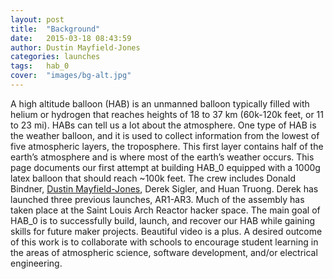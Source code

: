 ```yaml
---
layout: post
title:  "Background"
date:   2015-03-18 08:43:59
author: Dustin Mayfield-Jones
categories: launches
tags:	hab_0
cover:  "images/bg-alt.jpg"
---
```


A high altitude balloon (HAB) is an unmanned balloon typically filled with helium or hydrogen that reaches heights of 18 to 37 km (60k-120k feet, or 11 to 23 mi). HABs can tell us a lot about the atmosphere. One type of HAB is the weather balloon, and it is used to collect information from the lowest of five atmospheric layers, the troposphere. This first layer contains half of the earth’s atmosphere and is where most of the earth’s weather occurs.  This page documents our first attempt at building HAB_0 equipped with a 1000g latex balloon that should reach ~100k feet. The crew includes Donald Bindner, [Dustin Mayfield-Jones](http://mayfieldjones.com/), Derek Sigler, and Huan Truong. Derek has launched three previous launches, AR1-AR3. Much of the assembly has taken place at the Saint Louis Arch Reactor hacker space. The main goal of HAB_0 is to successfully build, launch, and recover our HAB while gaining skills for future maker projects. Beautiful video is a plus. A desired outcome of this work is to collaborate with schools to encourage student learning in the areas of atmospheric science, software development, and/or electrical engineering.